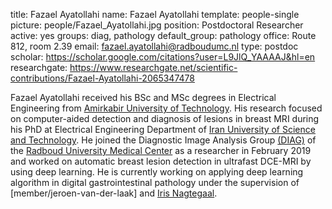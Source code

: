 title: Fazael Ayatollahi
name: Fazael Ayatollahi
template: people-single
picture: people/Fazael_Ayatollahi.jpg
position: Postdoctoral Researcher
active: yes
groups: diag, pathology
default_group: pathology
office: Route 812, room 2.39
email: fazael.ayatollahi@radboudumc.nl
type: postdoc
scholar: https://scholar.google.com/citations?user=L9JlQ_YAAAAJ&hl=en
researchgate: https://www.researchgate.net/scientific-contributions/Fazael-Ayatollahi-2065347478

Fazael Ayatollahi received his BSc and MSc degrees in Electrical Engineering from [Amirkabir University of Technology](http://www.aut.ac.ir/). His research focused on computer-aided detection and diagnosis of lesions in breast MRI during his PhD at Electrical Engineering Department of [Iran University of Science and Technology](http://www.iust.ac.ir/en). He joined the Diagnostic Image Analysis Group [(DIAG)](http://diagnijmegen.nl) of the [Radboud University Medical Center](https://www.radboudumc.nl/Research/) as a researcher in February 2019 and worked on automatic breast lesion detection in ultrafast DCE-MRI by using deep learning. He is currently working on applying deep learning algorithm in digital gastrointestinal pathology under the supervision of [member/jeroen-van-der-laak] and [Iris Nagtegaal](https://www.radboudumc.nl/en/people/iris-nagtegaal).

